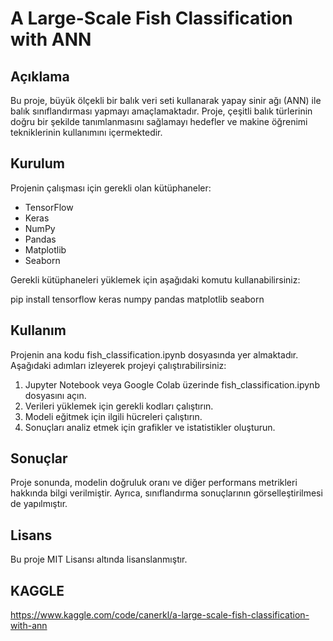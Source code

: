 # A Large-Scale Fish Classification with ANN
## Açıklama
Bu proje, büyük ölçekli bir balık veri seti kullanarak yapay sinir ağı (ANN) ile balık sınıflandırması yapmayı amaçlamaktadır. Proje, çeşitli balık türlerinin doğru bir şekilde tanımlanmasını sağlamayı hedefler ve makine öğrenimi tekniklerinin kullanımını içermektedir.


## Kurulum
Projenin çalışması için gerekli olan kütüphaneler:

+ TensorFlow
+ Keras
+ NumPy
+ Pandas
+ Matplotlib
+ Seaborn

Gerekli kütüphaneleri yüklemek için aşağıdaki komutu kullanabilirsiniz:

pip install tensorflow keras numpy pandas matplotlib seaborn

## Kullanım
Projenin ana kodu fish_classification.ipynb dosyasında yer almaktadır. Aşağıdaki adımları izleyerek projeyi çalıştırabilirsiniz:

1. Jupyter Notebook veya Google Colab üzerinde fish_classification.ipynb dosyasını açın.
2. Verileri yüklemek için gerekli kodları çalıştırın.
3. Modeli eğitmek için ilgili hücreleri çalıştırın.
4. Sonuçları analiz etmek için grafikler ve istatistikler oluşturun.



## Sonuçlar
Proje sonunda, modelin doğruluk oranı ve diğer performans metrikleri hakkında bilgi verilmiştir. Ayrıca, sınıflandırma sonuçlarının görselleştirilmesi de yapılmıştır.


## Lisans
Bu proje MIT Lisansı altında lisanslanmıştır.

## KAGGLE 
https://www.kaggle.com/code/canerkl/a-large-scale-fish-classification-with-ann

